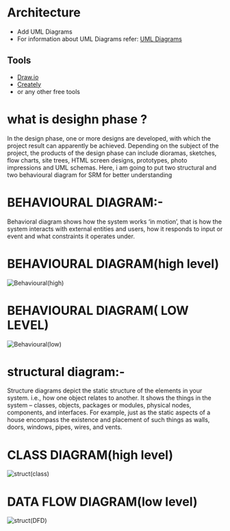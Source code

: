 # Architecture

* Add UML Diagrams
* For information about UML Diagrams refer: [UML Diagrams](https://www.uml-diagrams.org/uml-25-diagrams.html)
## Tools 
* [Draw.io](https://app.diagrams.net/)
* [Creately](https://app.creately.com/diagram/create)
* or any other free tools
# what is desighn phase ?
In the design phase, one or more designs are developed, with which the project result can apparently be achieved. Depending on the subject of the project, the products of the design phase can include dioramas, sketches, flow charts, site trees, HTML screen designs, prototypes, photo impressions and UML schemas.
Here, i am going to put two structural and two behavioural diagram for SRM for better understanding
# BEHAVIOURAL DIAGRAM:-
 Behavioral diagram shows how the system works ‘in motion’, that is how the system interacts with external entities and users, how it responds to input or event and what constraints it operates under.
 # BEHAVIOURAL DIAGRAM(high level)
 ![Behavioural(high)](https://user-images.githubusercontent.com/89725420/132329539-30768077-c188-45b4-9775-d8b4bff3e732.PNG)
# BEHAVIOURAL DIAGRAM( LOW LEVEL)
![Behavioural(low)](https://user-images.githubusercontent.com/89725420/132329670-adc89f23-c39f-45c1-b455-f80ba98d7682.PNG)
# structural diagram:-
Structure diagrams depict the static structure of the elements in your system. i.e., how one object relates to another. It shows the things in the system – classes, objects, packages or modules, physical nodes, components, and interfaces. For example, just as the static aspects of a house encompass the existence and placement of such things as walls, doors, windows, pipes, wires, and vents.
# CLASS DIAGRAM(high level)
![struct(class)](https://user-images.githubusercontent.com/89725420/132331190-4b71b42e-ca86-4006-bbb0-c1b0381dab38.PNG)
# DATA FLOW DIAGRAM(low level)
![struct(DFD)](https://user-images.githubusercontent.com/89725420/132332066-6352d3d1-6018-4c1b-beb9-cc161e507dac.PNG)





